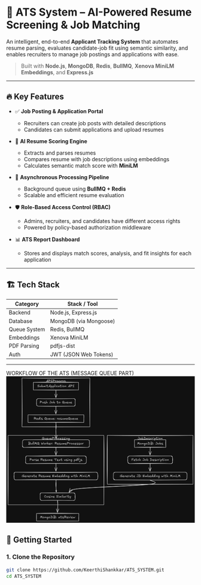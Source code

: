 # 🧠 ATS System – AI-Powered Resume Screening & Job Matching

An intelligent, end-to-end **Applicant Tracking System** that automates resume parsing, evaluates candidate-job fit using semantic similarity, and enables recruiters to manage job postings and applications with ease.

> Built with **Node.js**, **MongoDB**, **Redis**, **BullMQ**, **Xenova MiniLM Embeddings**, and **Express.js**

---

## 🔥 Key Features

- ✅ **Job Posting & Application Portal**
  - Recruiters can create job posts with detailed descriptions
  - Candidates can submit applications and upload resumes

- 🤖 **AI Resume Scoring Engine**
  - Extracts and parses resumes
  - Compares resume with job descriptions using embeddings
  - Calculates semantic match score with **MiniLM**

- 🧵 **Asynchronous Processing Pipeline**
  - Background queue using **BullMQ + Redis**
  - Scalable and efficient resume evaluation

- 🛡️ **Role-Based Access Control (RBAC)**
  - Admins, recruiters, and candidates have different access rights
  - Powered by policy-based authorization middleware

- 📊 **ATS Report Dashboard**
  - Stores and displays match scores, analysis, and fit insights for each application

---

## 🏗️ Tech Stack

| Category     | Stack / Tool                     |
|--------------|----------------------------------|
| Backend      | Node.js, Express.js              |
| Database     | MongoDB (via Mongoose)           |
| Queue System | Redis, BullMQ                    |
| Embeddings   | Xenova MiniLM                    |
| PDF Parsing  | pdfjs-dist                       |
| Auth         | JWT (JSON Web Tokens)            |

---
WORKFLOW OF THE ATS (MESSAGE QUEUE PART)
![ATS Workflow](https://github.com/KeerthiShankkar/ATS_SYSTEM/blob/main/assets/workflowATS.png?raw=true)
## 🚀 Getting Started

### 1. Clone the Repository

```bash
git clone https://github.com/KeerthiShankkar/ATS_SYSTEM.git
cd ATS_SYSTEM

